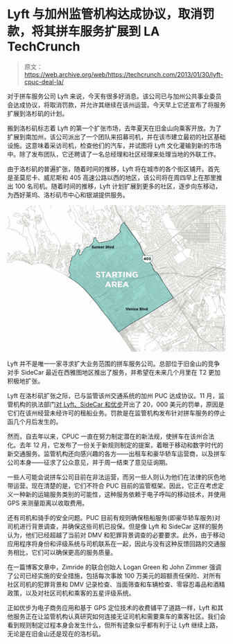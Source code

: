 # Lyft 与加州监管机构达成协议，取消罚款，将其拼车服务扩展到 LA TechCrunch

> 原文：<https://web.archive.org/web/https://techcrunch.com/2013/01/30/lyft-cpuc-deal-la/>

对于拼车服务公司 Lyft 来说，今天有很多好消息。该公司已与加州公共事业委员会达成协议，将取消罚款，并允许其继续在该州运营。今天早上它还宣布了将服务扩展到洛杉矶的计划。

搬到洛杉矶标志着 Lyft 的第一个扩张市场，去年夏天在旧金山向乘客开放。为了扩展到南加州，该公司派出了一个团队来招募司机，并在该市建立最初的社区基础设施。这意味着采访司机，检查他们的汽车，并试图将 Lyft 文化灌输到新的市场中。除了发布团队，它还聘请了一名总经理和社区经理来处理当地的外联工作。

由于洛杉矶的普遍扩张，随着时间的推移，Lyft 将在城市的各个街区铺开。首先是圣莫尼卡、威尼斯和 405 高速公路以西的地区，该公司将在周四早上在那里推出 100 名司机。随着时间的推移，Lyft 计划扩展到更多的社区，逐步向东移动，为西好莱坞、洛杉矶市中心和银湖提供服务。

[![LA Zone 1](img/010fa540d7a876893ee11dd93520fb71.png)](https://web.archive.org/web/20221206164010/https://beta.techcrunch.com/2013/01/30/lyft-cpuc-deal-la/la-zone-1/)

Lyft 并不是唯一一家寻求扩大业务范围的拼车服务公司。总部位于旧金山的竞争对手 SideCar 最近在西雅图地区推出了服务，并希望在未来几个月里在 T2 更加积极地扩张。

Lyft 在洛杉矶扩张之际，已与监管该州交通系统的加州 PUC 达成协议。11 月，监管机构的执法部门[对 Lyft、SideCar 和优步](https://web.archive.org/web/20221206164010/https://beta.techcrunch.com/2012/11/14/cpuc-uber-lyft-sidecar-citations/)开出了 20，000 美元的罚单，原因是它们在该州经营未经许可的租船业务。罚款是在监管机构发布针对拼车服务的停止函几个月后发生的。

然而，自去年以来，CPUC 一直在努力制定潜在的新法规，使拼车在该州合法化。去年 12 月，它发布了一份关于新规则制定的提案，着眼于移动和数字时代的新交通服务。监管机构还向感兴趣的各方——出租车和豪华轿车运营商，以及拼车公司本身——征求了公众意见，并于周一结束了意见征询期。

一些人可能会说拼车公司目前在非法运营，而另一些人则认为他们在法律的灰色地带运营。现在清楚的是，它们不符合 PUC 目前的监管框架。因此，它正在考虑定义一种新的运输服务类别的可能性，这种服务依赖于电子呼叫的移动技术，并使用 GPS 来测量距离以收取费用。

还有司机和骑手的安全问题。PUC 目前有规则确保租船服务(即豪华轿车服务)对司机进行背景调查，并确保这些司机已投保。但是像 Lyft 和 SideCar 这样的服务认为，他们已经超越了当前对 DMV 和犯罪背景调查的必要要求。此外，由于移动应用程序将身份和评级系统与司机联系在一起，因此与没有这种反馈回路的交通服务相比，它们可以确保更高的服务质量。

在一篇博客文章中，Zimride 的联合创始人 Logan Green 和 John Zimmer 强调了公司已经实施的安全措施，包括每次事故 100 万美元的超额责任保险、对所有社区司机的犯罪背景和 DMV 记录检查、当面筛查和车辆检查、零容忍毒品和酒精政策，以及对社区司机和乘客的五星评级系统。

正如优步为电子商务应用和基于 GPS 定位技术的收费铺平了道路一样，Lyft 和其他服务正在让监管机构认真研究如何连接无证司机和需要乘车的乘客社区。我们会看到规则制定过程本身会发生什么，但所有迹象似乎都有利于让 Lyft 继续上路，无论是在旧金山还是现在的洛杉矶。